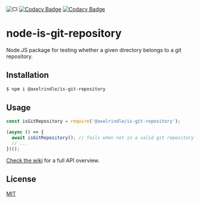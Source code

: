 ![CI](https://github.com/axelrindle/node-is-git-repository/workflows/CI/badge.svg)
[![Codacy Badge](https://app.codacy.com/project/badge/Grade/24cdb7ac29974d25ba4a8201b89291ac)](https://www.codacy.com/manual/axelrindle/node-is-git-repository?utm_source=github.com&amp;utm_medium=referral&amp;utm_content=axelrindle/node-is-git-repository&amp;utm_campaign=Badge_Grade)
[![Codacy Badge](https://app.codacy.com/project/badge/Coverage/24cdb7ac29974d25ba4a8201b89291ac)](https://www.codacy.com/manual/axelrindle/node-is-git-repository?utm_source=github.com&utm_medium=referral&utm_content=axelrindle/node-is-git-repository&utm_campaign=Badge_Coverage)

# node-is-git-repository

Node.JS package for testing whether a given directory belongs to a git repository.

## Installation

```bash
$ npm i @axelrindle/is-git-repository
```

## Usage

```js
const isGitRepository = require('@axelrindle/is-git-repository');

(async () => {
  await isGitRepository(); // fails when not in a valid git repository
  // ...
})();

```

[Check the wiki](https://github.com/axelrindle/node-is-git-repository/wiki/API) for a full API overview.

## License
[MIT](LICENSE)
